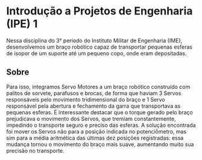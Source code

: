 
# Introdução a Projetos de Engenharia (IPE) 1

Nessa disciplina do 3° período do Instituto Militar de Engenharia (IME), desenvolvemos um braço robótico capaz de transportar pequenas esferas de isopor de um suporte até um pequeno copo, onde eram depositadas.

## Sobre

Para isso, integramos Servo Motores a um braço robótico construído com palitos de sorvete, parafusos e brocas, de forma que haviam 3 Servos responsáveis pelo movimento tridimensional do braço e 1 Servo responsável pela abertura e fechamento da garra que transportava as pequenas esferas. É interessante destacar que o torque gerado pelo braço prejudicava o movimento dos Servos, que tremiam constantemente, impedindo o transporte seguro e preciso das esferas. A solução encontrada foi mover os Servos não para a posição indicada no potenciômetro, mas sim para a média aritmética das últimas dez posições registradas: essa mudança tornou o movimento do braço mais suave, aumentando muito sua precisão no transporte.
